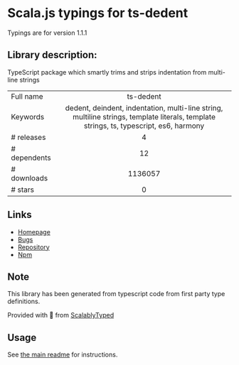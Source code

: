 
# Scala.js typings for ts-dedent

Typings are for version 1.1.1

## Library description:
TypeScript package which smartly trims and strips indentation from multi-line strings

|                    |                 |
| ------------------ | :-------------: |
| Full name          | ts-dedent |
| Keywords           | dedent, deindent, indentation, multi-line string, multiline strings, template literals, template strings, ts, typescript, es6, harmony |
| # releases         | 4 |
| # dependents       | 12 |
| # downloads        | 1136057 |
| # stars            | 0 |

## Links
- [Homepage](https://github.com/tamino-martinius/node-ts-dedent#readme)
- [Bugs](https://github.com/tamino-martinius/node-ts-dedent/issues)
- [Repository](https://github.com/tamino-martinius/node-ts-dedent)
- [Npm](https://www.npmjs.com/package/ts-dedent)
    


## Note
This library has been generated from typescript code from first party type definitions.

Provided with :purple_heart: from [ScalablyTyped](https://github.com/oyvindberg/ScalablyTyped)

## Usage
See [the main readme](../../readme.md) for instructions.


